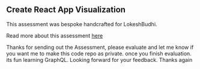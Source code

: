 ## Create React App Visualization

This assessment was bespoke handcrafted for LokeshBudhi.

Read more about this assessment [here](https://react.eogresources.com)



Thanks for sending out the Assessment, please evaluate and let me know if you want me to make this code repo as private. 
once you finish evaluation. its fun learning GraphQL. Looking forward for your feedback. Thanks again

